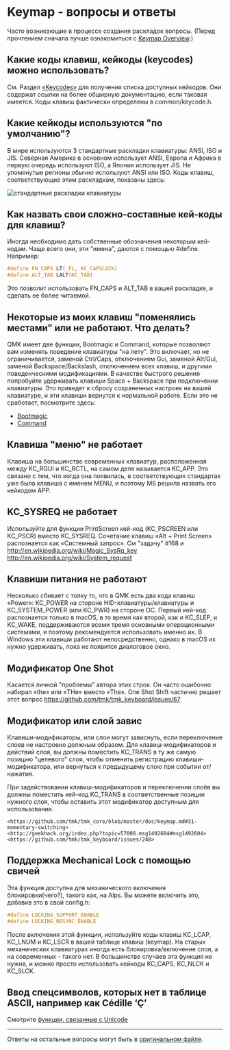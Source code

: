 # Keymap - вопросы и ответы


Часто возникающие в процессе создания раскладок вопросы.
(Перед прочтением сначала лучше ознакомиться с [Keymap Overview](https://docs.qmk.fm/#/keymap).)

## Какие коды клавиш, кейкоды (keycodes) можно использовать?

См. Раздел [«Keycodes»](https://docs.qmk.fm/#/keycodes) для получения списка доступных кейкодов. Они содержат ссылки на более обширную документацию, если таковая имеется.
Коды клавиш фактически определены в common/keycode.h.

## Какие кейкоды используются "по умолчанию"?

В мире используются 3 стандартные раскладки клавиатуры: ANSI, ISO и JIS. Северная Америка в основном использует ANSI, Европа и Африка в первую очередь используют ISO, а Япония использует JIS. 
Не упомянутые регионы обычно используют ANSI или ISO. Коды клавиш, соответствующие этим раскладкам, показаны здесь:

![стандартные раскладки клавиатуры](https://i.imgur.com/5wsh5wM.png)

## Как назвать свои сложно-составные кей-коды для клавиш?

Иногда необходимо дать собственные обозначения некоторым кей-кодам. Чаще всего они, эти "имена", даются с помощью #define.
Например:
```c
#define FN_CAPS LT(_FL, KC_CAPSLOCK)
#define ALT_TAB LALT(KC_TAB)
```

Это позволит использовать FN_CAPS и ALT_TAB в вашей раскладке, и сделать ее более читаемой.

## Некоторые из моих клавиш "поменялись местами" или не работают. Что делать?

QMK имеет две функции, Bootmagic и Command, которые позволяют вам изменять поведение клавиатуры "на лету". 
Это включает, но не ограничивается, заменой Ctrl/Caps, отключением Gui, заменой Alt/Gui, заменой Backspace/Backslash, отключением всех клавиш, и другими поведенческими модификациями.
В качестве быстрого решения попробуйте удерживать клавиши Space + Backspace при подключении клавиатуры. 
Это приведет к сбросу сохраненных настроек на вашей клавиатуре, и эти клавиши вернутся к нормальной работе. Если это не сработает, посмотрите здесь:
* [Bootmagic](https://docs.qmk.fm/#/feature_bootmagic)
* [Command](https://docs.qmk.fm/#/feature_command)

## Клавиша "меню" не работает

Клавиша на большинстве современных клавиатур, расположенная между KC_RGUI и KC_RCTL, на самом деле называется KC_APP. 
Это связано с тем, что когда она появилась, в соответствующих стандартах уже была клавиша с именем MENU, и поэтому MS решила назвать его кейкодом APP.

## KC_SYSREQ не работает

Используйте для функции PrintScreen кей-код (KC_PSCREEN или KC_PSCR) вместо KC_SYSREQ. 
Сочетание клавиш «Alt + Print Screen» распознается как «Системный запрос».
См "задачу" #168 и
    <http://en.wikipedia.org/wiki/Magic_SysRq_key>
    <http://en.wikipedia.org/wiki/System_request>

## Клавиши питания не работают

Несколько сбивает с толку то, что в QMK есть два кода клавиш «Power»: KC_POWER на стороне HID-клавиатуры/клавиатуры и KC_SYSTEM_POWER (или KC_PWR) на стороне ОС.
Первый кей-код распознается только в macOS, в то время как второй, как и KC_SLEP, и KC_WAKE, поддерживаются всеми тремя основными операционными системами, и поэтому рекомендуется использовать именно их. 
В Windows эти клавиши работают непосредственно, однако в macOS их нужно удерживать, пока не появится диалоговое окно.


## Модификатор One Shot

Касается личной "проблемы" автора этих строк. Он часто ошибочно набирал «the» или «THe» вместо «The». One Shot Shift частично решает этот вопрос <https://github.com/tmk/tmk_keyboard/issues/67>


## Модификатор или слой завис

Клавиши-модификаторы, или слои могут зависнуть, если переключение слоев не настроено должным образом.
Для клавиш-модификаторов и действий слоя, вы должны поместить KC_TRANS в ту же самую позицию "целевого" слоя, чтобы отменить регистрацию клавиши-модификатора, или вернуться к предыдущему слою при событии от/нажатия.

При задействовании клавиш-модификаторов и переключении слоёв вы должны поместить кей-код KC_TRANS в соответственные позиции нужного слоя, чтобы оставить этот модификатор доступным для использования.

    <https://github.com/tmk/tmk_core/blob/master/doc/keymap.md#31-momentary-switching>
    <http://geekhack.org/index.php?topic=57008.msg1492604#msg1492604>
    <https://github.com/tmk/tmk_keyboard/issues/248>

## Поддержка Mechanical Lock с помощью свичей

Эта функция доступна для механического включения блокировки(чего?), такого как, на Alps. Вы можете включить это, добавив это в свой config.h:
```c
#define LOCKING_SUPPORT_ENABLE
#define LOCKING_RESYNC_ENABLE
```

После включения этой функции, используйте коды клавиш KC_LCAP, KC_LNUM и KC_LSCR в вашей таблице клавиш (keymap).
На старых механических клавиатурах иногда есть блокировка/включение слоя, а на современных - такого нет. В большинстве случаев эта функция не нужна, и можно просто использовать кейкоды KC_CAPS, KC_NLCK и KC_SLCK.

## Ввод спецсимволов, которых нет в таблице ASCII, например как Cédille ‘Ç’

Смотрите [функции, связанные с Unicode](https://docs.qmk.fm/#/feature_unicode)

---

Ответы на остальные вопросы могут быть в [оригинальном файле](https://github.com/qmk/qmk_firmware/tree/master/docs/faq_keymap.md).
